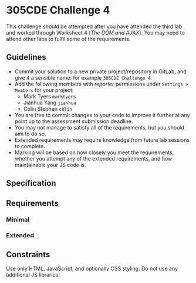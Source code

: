 # 305CDE Challenge 4

This challenge should be attempted after you have attended the third lab and worked through Worksheet 4 (_The DOM and AJAX_). You may need to attend other labs to fulfil some of the requirements.

## Guidelines

* Commit your solution to a new private project/repository in GitLab, and give it a sensible name: for example `305CDE Challenge 4`.
* Add the following members with _reporter_ permissions under `Settings > Members` for your project:
	- Mark Tyers `marktyers`
	- Jianhua Yang `jianhua`
	- Colin Stephen `c0lin`
* You are free to commit changes to your code to improve it further at any point up to the assessment submission deadline.
* You may not manage to satisfy all of the requirements, but you should aim to do so.
* Extended requirements may require knowledge from future lab sessions to complete.
* Marking will be based on how closely you meet the requirements, whether you attempt any of the extended requirements, and how maintainable your JS code is.

## Specification

## Requirements

### Minimal

### Extended

## Constraints

Use only HTML, JavaScript, and optionally CSS styling. Do not use any additional JS libraries.